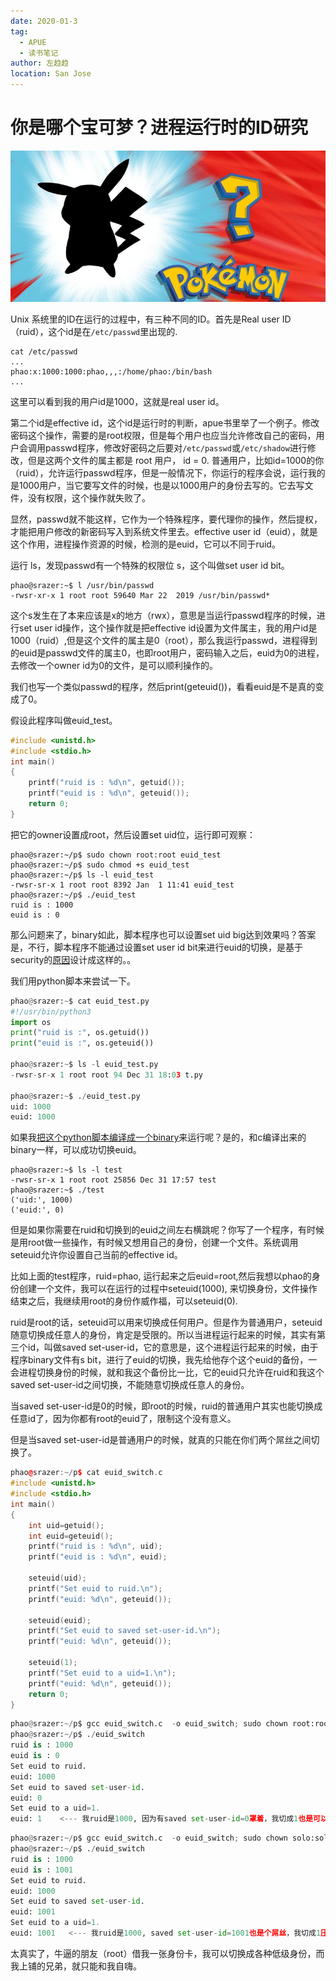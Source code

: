 ```yaml
---
date: 2020-01-3
tag: 
  - APUE
  - 读书笔记
author: 左趋趋
location: San Jose
---
```


# 你是哪个宝可梦？进程运行时的ID研究

![pokemon](./pokemon.jpeg)

Unix 系统里的ID在运行的过程中，有三种不同的ID。首先是Real user ID（ruid），这个id是在`/etc/passwd`里出现的.

```plain
cat /etc/passwd
...
phao:x:1000:1000:phao,,,:/home/phao:/bin/bash
...
```

这里可以看到我的用户id是1000，这就是real user id。

第二个id是effective id，这个id是运行时的判断，apue书里举了一个例子。修改密码这个操作，需要的是root权限，但是每个用户也应当允许修改自己的密码，用户会调用passwd程序，修改好密码之后要对`/etc/passwd`或`/etc/shadow`进行修改，但是这两个文件的属主都是 root 用户， id = 0. 普通用户，比如id=1000的你（ruid），允许运行passwd程序，但是一般情况下，你运行的程序会说，运行我的是1000用户，当它要写文件的时候，也是以1000用户的身份去写的。它去写文件，没有权限，这个操作就失败了。

显然，passwd就不能这样，它作为一个特殊程序，要代理你的操作，然后提权，才能把用户修改的新密码写入到系统文件里去。effective user id（euid），就是这个作用，进程操作资源的时候，检测的是euid，它可以不同于ruid。

运行 ls，发现passwd有一个特殊的权限位 s，这个叫做set user id bit。
```plain
phao@srazer:~$ l /usr/bin/passwd
-rwsr-xr-x 1 root root 59640 Mar 22  2019 /usr/bin/passwd*
```

这个s发生在了本来应该是x的地方（rwx），意思是当运行passwd程序的时候，进行set user id操作，这个操作就是把effective id设置为文件属主，我的用户id是1000（ruid）,但是这个文件的属主是0（root），那么我运行passwd，进程得到的euid是passwd文件的属主0，也即root用户，密码输入之后，euid为0的进程，去修改一个owner id为0的文件，是可以顺利操作的。

我们也写一个类似passwd的程序，然后print(geteuid())，看看euid是不是真的变成了0。

假设此程序叫做euid_test。
```cpp
#include <unistd.h>
#include <stdio.h>
int main()
{
    printf("ruid is : %d\n", getuid());
    printf("euid is : %d\n", geteuid());
    return 0;
}
```
把它的owner设置成root，然后设置set uid位，运行即可观察：
```plain
phao@srazer:~/p$ sudo chown root:root euid_test
phao@srazer:~/p$ sudo chmod +s euid_test
phao@srazer:~/p$ ls -l euid_test
-rwsr-sr-x 1 root root 8392 Jan  1 11:41 euid_test
phao@srazer:~/p$ ./euid_test
ruid is : 1000
euid is : 0
```

那么问题来了，binary如此，脚本程序也可以设置set uid big达到效果吗？答案是，不行，脚本程序不能通过设置set user id bit来进行euid的切换，是基于security的[原因](https://unix.stackexchange.com/questions/364/allow-setuid-on-shell-scripts?answertab=votes#tab-top)设计成这样的。。

我们用python脚本来尝试一下。
```python
phao@srazer:~$ cat euid_test.py
#!/usr/bin/python3
import os
print("ruid is :", os.getuid())
print("euid is :", os.geteuid())

phao@srazer:~$ ls -l euid_test.py
-rwsr-sr-x 1 root root 94 Dec 31 18:03 t.py

phao@srazer:~$ ./euid_test.py
uid: 1000
euid: 1000
```

如果我[把这个python脚本编译成一个binary](https://stackoverflow.com/questions/39913847/is-there-a-way-to-compile-python-application-into-static-binary)来运行呢？是的，和c编译出来的binary一样，可以成功切换euid。
```
phao@srazer:~$ ls -l test
-rwsr-sr-x 1 root root 25856 Dec 31 17:57 test
phao@srazer:~$ ./test
('uid:', 1000)
('euid:', 0)
```

但是如果你需要在ruid和切换到的euid之间左右横跳呢？你写了一个程序，有时候是用root做一些操作，有时候又想用自己的身份，创建一个文件。系统调用seteuid允许你设置自己当前的effective id。

比如上面的test程序，ruid=phao, 运行起来之后euid=root,然后我想以phao的身份创建一个文件，我可以在运行的过程中seteuid(1000), 来切换身份，文件操作结束之后，我继续用root的身份作威作福，可以seteuid(0).

ruid是root的话，seteuid可以用来切换成任何用户。但是作为普通用户，seteuid随意切换成任意人的身份，肯定是受限的。所以当进程运行起来的时候，其实有第三个id，叫做saved set-user-id，它的意思是，这个进程运行起来的时候，由于程序binary文件有s bit，进行了euid的切换，我先给他存个这个euid的备份，一会进程切换身份的时候，就和我这个备份比一比，它的euid只允许在ruid和我这个saved set-user-id之间切换，不能随意切换成任意人的身份。

当saved set-user-id是0的时候，即root的时候，ruid的普通用户其实也能切换成任意id了，因为你都有root的euid了，限制这个没有意义。

但是当saved set-user-id是普通用户的时候，就真的只能在你们两个屌丝之间切换了。
```cpp
phao@srazer:~/p$ cat euid_switch.c
#include <unistd.h>
#include <stdio.h>
int main()
{
	int uid=getuid();
	int euid=geteuid();
	printf("ruid is : %d\n", uid);
	printf("euid is : %d\n", euid);

	seteuid(uid);
	printf("Set euid to ruid.\n");
	printf("euid: %d\n", geteuid());

	seteuid(euid);
	printf("Set euid to saved set-user-id.\n");
	printf("euid: %d\n", geteuid());

	seteuid(1);
	printf("Set euid to a uid=1.\n");
	printf("euid: %d\n", geteuid());
	return 0;
}
```

```python
phao@srazer:~/p$ gcc euid_switch.c  -o euid_switch; sudo chown root:root euid_switch; sudo chmod +s euid_switch 
phao@srazer:~/p$ ./euid_switch 
ruid is : 1000
euid is : 0
Set euid to ruid.
euid: 1000
Set euid to saved set-user-id.
euid: 0
Set euid to a uid=1.
euid: 1    <--- 我ruid是1000, 因为有saved set-user-id=0罩着，我切成1也是可以的。
```

```python
phao@srazer:~/p$ gcc euid_switch.c  -o euid_switch; sudo chown solo:solo euid_switch; sudo chmod +s euid_switch 
phao@srazer:~/p$ ./euid_switch 
ruid is : 1000
euid is : 1001
Set euid to ruid.
euid: 1000
Set euid to saved set-user-id.
euid: 1001
Set euid to a uid=1.
euid: 1001   <--- 我ruid是1000, saved set-user-id=1001也是个屌丝，我切成1压根没用
```

太真实了，牛逼的朋友（root）借我一张身份卡，我可以切换成各种低级身份，而我上铺的兄弟，就只能和我自嗨。


